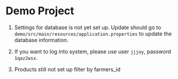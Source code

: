 # Demo Project

1. Settings for database is not yet set up. Update should go to `demo/src/main/resources/application.properties` to update the database information.

2. If you want to log into system, please use user `jjjoy`, password `1qaz2wsx`.

3. Products still not set up filter by farmers_id